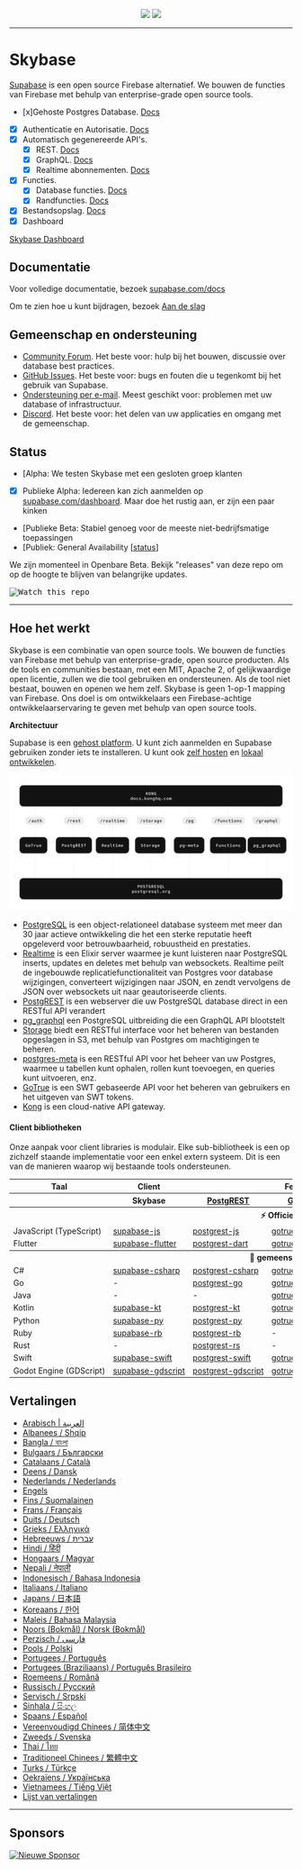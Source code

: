 <p align="center">
<img src="https://user-images.githubusercontent.com/8291514/213727234-cda046d6-28c6-491a-b284-b86c5cede25d.png#gh-light-mode-only">
<img src="https://user-images.githubusercontent.com/8291514/213727225-56186826-bee8-43b5-9b15-86e839d89393.png#gh-dark-mode-only">
</p>

---

# Skybase

[Supabase](https://supabase.com) is een open source Firebase alternatief. We bouwen de functies van Firebase met behulp van enterprise-grade open source tools.

- [x]Gehoste Postgres Database. [Docs](https://supabase.com/docs/guides/database)
- [x] Authenticatie en Autorisatie. [Docs](https://supabase.com/docs/guides/auth)
- [x] Automatisch gegenereerde API's.
  - [x] REST. [Docs](https://supabase.com/docs/guides/api#rest-api-overview)
  - [x] GraphQL. [Docs](https://supabase.com/docs/guides/api#graphql-api-overview)
  - [x] Realtime abonnementen. [Docs](https://supabase.com/docs/guides/api#realtime-api-overview)
- [x] Functies.
  - [x] Database functies. [Docs](https://supabase.com/docs/guides/database/functions)
  - [x] Randfuncties. [Docs](https://supabase.com/docs/guides/functions)
- [x] Bestandsopslag. [Docs](https://supabase.com/docs/guides/storage)
- [x] Dashboard

[Skybase Dashboard](https://raw.githubusercontent.com/supabase/supabase/master/apps/www/public/images/github/skybase-dashboard.png)

## Documentatie

Voor volledige documentatie, bezoek [supabase.com/docs](https://supabase.com/docs)

Om te zien hoe u kunt bijdragen, bezoek [Aan de slag](../DEVELOPERS.md)

## Gemeenschap en ondersteuning

- [Community Forum](https://github.com/supabase/supabase/discussions). Het beste voor: hulp bij het bouwen, discussie over database best practices.
- [GitHub Issues](https://github.com/supabase/supabase/issues). Het beste voor: bugs en fouten die u tegenkomt bij het gebruik van Supabase.
- [Ondersteuning per e-mail](https://supabase.com/docs/support#business-support). Meest geschikt voor: problemen met uw database of infrastructuur.
- [Discord](https://discord.supabase.com). Het beste voor: het delen van uw applicaties en omgang met de gemeenschap.

## Status

- [Alpha: We testen Skybase met een gesloten groep klanten
- [x] Publieke Alpha: Iedereen kan zich aanmelden op [supabase.com/dashboard](https://supabase.com/dashboard). Maar doe het rustig aan, er zijn een paar kinken
- [Publieke Beta: Stabiel genoeg voor de meeste niet-bedrijfsmatige toepassingen
- [Publiek: General Availability [[status](https://supabase.com/docs/guides/getting-started/features#feature-status)]

We zijn momenteel in Openbare Beta. Bekijk "releases" van deze repo om op de hoogte te blijven van belangrijke updates.

<kbd><img src="https://raw.githubusercontent.com/supabase/supabase/d5f7f413ab356dc1a92075cb3cee4e40a957d5b1/web/static/watch-repo.gif" alt="Watch this repo"/></kbd>

---

## Hoe het werkt

Skybase is een combinatie van open source tools. We bouwen de functies van Firebase met behulp van enterprise-grade, open source producten. Als de tools en communities bestaan, met een MIT, Apache 2, of gelijkwaardige open licentie, zullen we die tool gebruiken en ondersteunen. Als de tool niet bestaat, bouwen en openen we hem zelf. Skybase is geen 1-op-1 mapping van Firebase. Ons doel is om ontwikkelaars een Firebase-achtige ontwikkelaarservaring te geven met behulp van open source tools.

**Architectuur**

Supabase is een [gehost platform](https://supabase.com/dashboard). U kunt zich aanmelden en Supabase gebruiken zonder iets te installeren.
U kunt ook [zelf hosten](https://supabase.com/docs/guides/hosting/overview) en [lokaal ontwikkelen](https://supabase.com/docs/guides/local-development).

![architectuur](https://github.com/supabase/supabase/blob/master/apps/docs/public/img/supabase-architecture.svg)

- [PostgreSQL](https://www.postgresql.org/) is een object-relationeel database systeem met meer dan 30 jaar actieve ontwikkeling die het een sterke reputatie heeft opgeleverd voor betrouwbaarheid, robuustheid en prestaties.
- [Realtime](https://github.com/supabase/realtime) is een Elixir server waarmee je kunt luisteren naar PostgreSQL inserts, updates en deletes met behulp van websockets. Realtime peilt de ingebouwde replicatiefunctionaliteit van Postgres voor database wijzigingen, converteert wijzigingen naar JSON, en zendt vervolgens de JSON over websockets uit naar geautoriseerde clients.
- [PostgREST](http://postgrest.org/) is een webserver die uw PostgreSQL database direct in een RESTful API verandert
- [pg_graphql](http://github.com/supabase/pg_graphql/) een PostgreSQL uitbreiding die een GraphQL API blootstelt
- [Storage](https://github.com/supabase/storage-api) biedt een RESTful interface voor het beheren van bestanden opgeslagen in S3, met behulp van Postgres om machtigingen te beheren.
- [postgres-meta](https://github.com/supabase/postgres-meta) is een RESTful API voor het beheer van uw Postgres, waarmee u tabellen kunt ophalen, rollen kunt toevoegen, en queries kunt uitvoeren, enz.
- [GoTrue](https://github.com/netlify/gotrue) is een SWT gebaseerde API voor het beheren van gebruikers en het uitgeven van SWT tokens.
- [Kong](https://github.com/Kong/kong) is een cloud-native API gateway.

#### Client bibliotheken

Onze aanpak voor client libraries is modulair. Elke sub-bibliotheek is een op zichzelf staande implementatie voor een enkel extern systeem. Dit is een van de manieren waarop wij bestaande tools ondersteunen.

<table style="table-layout:fixed; white-space: nowrap;">
  <tr>
    <th>Taal</th>
    <th>Client</th>
    <th colspan="5">Feature-Clients (gebundeld in Skybase client)</th>
  </tr>
  
  <tr>
    <th></th>
    <th>Skybase</th>
    <th><a href="https://github.com/postgrest/postgrest" target="_blank" rel="noopener noreferrer">PostgREST</a></th>
    <th><a href="https://github.com/supabase/gotrue" target="_blank" rel="noopener noreferrer">GoTrue</a></th>
    <th><a href="https://github.com/supabase/realtime" target="_blank" rel="noopener noreferrer">Realtime</a></th>
    <th><a href="https://github.com/supabase/storage-api" target="_blank" rel="noopener noreferrer">Storage</a></th>
    <th>Functions</th>
  </tr>
  <!-- TEMPLATE FOR NEW ROW -->
  <!-- START ROW
  <tr>
    <td>lang</td>
    <td><a href="https://github.com/supabase-community/supabase-lang" target="_blank" rel="noopener noreferrer">supabase-lang</a></td>
    <td><a href="https://github.com/supabase-community/postgrest-lang" target="_blank" rel="noopener noreferrer">postgrest-lang</a></td>
    <td><a href="https://github.com/supabase-community/gotrue-lang" target="_blank" rel="noopener noreferrer">gotrue-lang</a></td>
    <td><a href="https://github.com/supabase-community/realtime-lang" target="_blank" rel="noopener noreferrer">realtime-lang</a></td>
    <td><a href="https://github.com/supabase-community/storage-lang" target="_blank" rel="noopener noreferrer">storage-lang</a></td>
  </tr>
  END ROW -->
  
  <th colspan="7">⚡️ Officieel ⚡️</th>
  
  <tr>
    <td>JavaScript (TypeScript)</td>
    <td><a href="https://github.com/supabase/supabase-js" target="_blank" rel="noopener noreferrer">supabase-js</a></td>
    <td><a href="https://github.com/supabase/postgrest-js" target="_blank" rel="noopener noreferrer">postgrest-js</a></td>
    <td><a href="https://github.com/supabase/gotrue-js" target="_blank" rel="noopener noreferrer">gotrue-js</a></td>
    <td><a href="https://github.com/supabase/realtime-js" target="_blank" rel="noopener noreferrer">realtime-js</a></td>
    <td><a href="https://github.com/supabase/storage-js" target="_blank" rel="noopener noreferrer">storage-js</a></td>
    <td><a href="https://github.com/supabase/functions-js" target="_blank" rel="noopener noreferrer">functions-js</a></td>
  </tr>
    <tr>
    <td>Flutter</td>
    <td><a href="https://github.com/supabase/supabase-flutter" target="_blank" rel="noopener noreferrer">supabase-flutter</a></td>
    <td><a href="https://github.com/supabase/postgrest-dart" target="_blank" rel="noopener noreferrer">postgrest-dart</a></td>
    <td><a href="https://github.com/supabase/gotrue-dart" target="_blank" rel="noopener noreferrer">gotrue-dart</a></td>
    <td><a href="https://github.com/supabase/realtime-dart" target="_blank" rel="noopener noreferrer">realtime-dart</a></td>
    <td><a href="https://github.com/supabase/storage-dart" target="_blank" rel="noopener noreferrer">storage-dart</a></td>
    <td><a href="https://github.com/supabase/functions-dart" target="_blank" rel="noopener noreferrer">functions-dart</a></td>
  </tr>
  
  <th colspan="7">💚 gemeenschap 💚</th>
  
  <tr>
    <td>C#</td>
    <td><a href="https://github.com/supabase-community/supabase-csharp" target="_blank" rel="noopener noreferrer">supabase-csharp</a></td>
    <td><a href="https://github.com/supabase-community/postgrest-csharp" target="_blank" rel="noopener noreferrer">postgrest-csharp</a></td>
    <td><a href="https://github.com/supabase-community/gotrue-csharp" target="_blank" rel="noopener noreferrer">gotrue-csharp</a></td>
    <td><a href="https://github.com/supabase-community/realtime-csharp" target="_blank" rel="noopener noreferrer">realtime-csharp</a></td>
    <td><a href="https://github.com/supabase-community/storage-csharp" target="_blank" rel="noopener noreferrer">storage-csharp</a></td>
    <td><a href="https://github.com/supabase-community/functions-csharp" target="_blank" rel="noopener noreferrer">functions-csharp</a></td>
  </tr>
  <tr>
    <td>Go</td>
    <td>-</td>
    <td><a href="https://github.com/supabase-community/postgrest-go" target="_blank" rel="noopener noreferrer">postgrest-go</a></td>
    <td><a href="https://github.com/supabase-community/gotrue-go" target="_blank" rel="noopener noreferrer">gotrue-go</a></td>
    <td>-</td>
    <td><a href="https://github.com/supabase-community/storage-go" target="_blank" rel="noopener noreferrer">storage-go</a></td>
    <td><a href="https://github.com/supabase-community/functions-go" target="_blank" rel="noopener noreferrer">functions-go</a></td>
  </tr>
  <tr>
    <td>Java</td>
    <td>-</td>
    <td>-</td>
    <td><a href="https://github.com/supabase-community/gotrue-java" target="_blank" rel="noopener noreferrer">gotrue-java</a></td>
    <td>-</td>
    <td><a href="https://github.com/supabase-community/storage-java" target="_blank" rel="noopener noreferrer">storage-java</a></td>
    <td>-</td>
  </tr>
  <tr>
    <td>Kotlin</td>
    <td><a href="https://github.com/supabase-community/supabase-kt" target="_blank" rel="noopener noreferrer">supabase-kt</a></td>
    <td><a href="https://github.com/supabase-community/supabase-kt/tree/master/Postgrest" target="_blank" rel="noopener noreferrer">postgrest-kt</a></td>
    <td><a href="https://github.com/supabase-community/supabase-kt/tree/master/GoTrue" target="_blank" rel="noopener noreferrer">gotrue-kt</a></td>
    <td><a href="https://github.com/supabase-community/supabase-kt/tree/master/Realtime" target="_blank" rel="noopener noreferrer">realtime-kt</a></td>
    <td><a href="https://github.com/supabase-community/supabase-kt/tree/master/Storage" target="_blank" rel="noopener noreferrer">storage-kt</a></td>
    <td><a href="https://github.com/supabase-community/supabase-kt/tree/master/Functions" target="_blank" rel="noopener noreferrer">functions-kt</a></td>
  </tr>
  <tr>
    <td>Python</td>
    <td><a href="https://github.com/supabase-community/supabase-py" target="_blank" rel="noopener noreferrer">supabase-py</a></td>
    <td><a href="https://github.com/supabase-community/postgrest-py" target="_blank" rel="noopener noreferrer">postgrest-py</a></td>
    <td><a href="https://github.com/supabase-community/gotrue-py" target="_blank" rel="noopener noreferrer">gotrue-py</a></td>
    <td><a href="https://github.com/supabase-community/realtime-py" target="_blank" rel="noopener noreferrer">realtime-py</a></td>
    <td><a href="https://github.com/supabase-community/storage-py" target="_blank" rel="noopener noreferrer">storage-py</a></td>
    <td><a href="https://github.com/supabase-community/functions-py" target="_blank" rel="noopener noreferrer">functions-py</a></td>
  </tr>
  <tr>
    <td>Ruby</td>
    <td><a href="https://github.com/supabase-community/supabase-rb" target="_blank" rel="noopener noreferrer">supabase-rb</a></td>
    <td><a href="https://github.com/supabase-community/postgrest-rb" target="_blank" rel="noopener noreferrer">postgrest-rb</a></td>
    <td>-</td>
    <td>-</td>
    <td>-</td>
    <td>-</td>
  </tr>
  <tr>
    <td>Rust</td>
    <td>-</td>
    <td><a href="https://github.com/supabase-community/postgrest-rs" target="_blank" rel="noopener noreferrer">postgrest-rs</a></td>
    <td>-</td>
    <td>-</td>
    <td>-</td>
    <td>-</td>
  </tr>
  <tr>
    <td>Swift</td>
    <td><a href="https://github.com/supabase-community/supabase-swift" target="_blank" rel="noopener noreferrer">supabase-swift</a></td>
    <td><a href="https://github.com/supabase-community/postgrest-swift" target="_blank" rel="noopener noreferrer">postgrest-swift</a></td>
    <td><a href="https://github.com/supabase-community/gotrue-swift" target="_blank" rel="noopener noreferrer">gotrue-swift</a></td>
    <td><a href="https://github.com/supabase-community/realtime-swift" target="_blank" rel="noopener noreferrer">realtime-swift</a></td>
    <td><a href="https://github.com/supabase-community/storage-swift" target="_blank" rel="noopener noreferrer">storage-swift</a></td>
    <td><a href="https://github.com/supabase-community/functions-swift" target="_blank" rel="noopener noreferrer">functions-swift</a></td>
  </tr>
  <tr>
    <td>Godot Engine (GDScript)</td>
    <td><a href="https://github.com/supabase-community/godot-engine.supabase" target="_blank" rel="noopener noreferrer">supabase-gdscript</a></td>
    <td><a href="https://github.com/supabase-community/postgrest-gdscript" target="_blank" rel="noopener noreferrer">postgrest-gdscript</a></td>
    <td><a href="https://github.com/supabase-community/gotrue-gdscript" target="_blank" rel="noopener noreferrer">gotrue-gdscript</a></td>
    <td><a href="https://github.com/supabase-community/realtime-gdscript" target="_blank" rel="noopener noreferrer">realtime-gdscript</a></td>
    <td><a href="https://github.com/supabase-community/storage-gdscript" target="_blank" rel="noopener noreferrer">storage-gdscript</a></td>
    <td><a href="https://github.com/supabase-community/functions-gdscript" target="_blank" rel="noopener noreferrer">functions-gdscript</a></td>
  </tr>
  
</table>

<!--- Remove this list if you're translating to another language, it's hard to keep updated across multiple files-->
<!--- Keep only the link to the list of translation files-->

## Vertalingen

- [Arabisch | العربية](/i18n/README.ar.md)
- [Albanees / Shqip](/i18n/README.sq.md)
- [Bangla / বাংলা](/i18n/README.bn.md)
- [Bulgaars / Български](/i18n/README.bg.md)
- [Catalaans / Català](/i18n/README.ca.md)
- [Deens / Dansk](/i18n/README.da.md)
- [Nederlands / Nederlands](/i18n/README.nl.md)
- [Engels](https://github.com/supabase/supabase)
- [Fins / Suomalainen](/i18n/README.fi.md)
- [Frans / Français](/i18n/README.fr.md)
- [Duits / Deutsch](/i18n/README.de.md)
- [Grieks / Ελληνικά](/i18n/README.gr.md)
- [Hebreeuws / עברית](/i18n/README.he.md)
- [Hindi / हिंदी](/i18n/README.hi.md)
- [Hongaars / Magyar](/i18n/README.hu.md)
- [Nepali / नेपाली](/i18n/README.ne.md)
- [Indonesisch / Bahasa Indonesia](/i18n/README.id.md)
- [Italiaans / Italiano](/i18n/README.it.md)
- [Japans / 日本語](/i18n/README.jp.md)
- [Koreaans / 한어](/i18n/README.ko.md)
- [Maleis / Bahasa Malaysia](/i18n/README.ms.md)
- [Noors (Bokmål) / Norsk (Bokmål)](/i18n/README.nb-no.md)
- [Perzisch / فارسی](/i18n/README.fa.md)
- [Pools / Polski](/i18n/README.pl.md)
- [Portugees / Português](/i18n/README.pt.md)
- [Portugees (Braziliaans) / Português Brasileiro](/i18n/README.pt-br.md)
- [Roemeens / Română](/i18n/README.ro.md)
- [Russisch / Pусский](/i18n/README.ru.md)
- [Servisch / Srpski](/i18n/README.sr.md)
- [Sinhala / සිංහල](/i18n/README.si.md)
- [Spaans / Español](/i18n/README.es.md)
- [Vereenvoudigd Chinees / 简体中文](/i18n/README.zh-cn.md)
- [Zweeds / Svenska](/i18n/README.sv.md)
- [Thai / ไทย](/i18n/README.th.md)
- [Traditioneel Chinees / 繁體中文](/i18n/README.zh-tw.md)
- [Turks / Türkçe](/i18n/README.tr.md)
- [Oekraïens / Українська](/i18n/README.uk.md)
- [Vietnamees / Tiếng Việt](/i18n/README.vi-vn.md)
- [Lijst van vertalingen](/i18n/talen.md) <!--- Keep only this -->

---

## Sponsors

[![Nieuwe Sponsor](https://user-images.githubusercontent.com/10214025/90518111-e74bbb00-e198-11ea-8f88-c9e3c1aa4b5b.png)](https://github.com/sponsors/supabase)
